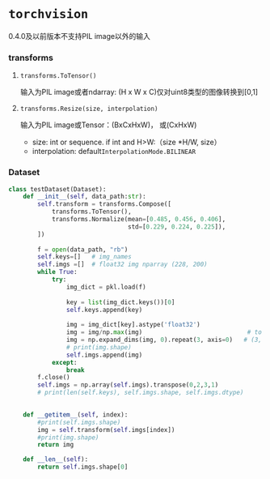 # ```torchvision```

0.4.0及以前版本不支持PIL image以外的输入

### transforms

1. ```transforms.ToTensor()```

   输入为PIL image或者ndarray: (H x W x C)
   ​仅对uint8类型的图像转换到[0,1]

2.  ```transforms.Resize(size, interpolation)```

    输入为PIL image或Tensor：(BxCxHxW)， 或(CxHxW)

    - size: int or sequence. if int and H>W:（size *H/W, size）
    - interpolation: default```InterpolationMode.BILINEAR```

    

### Dataset

```python
class testDataset(Dataset):
    def __init__(self, data_path:str):
        self.transform = transforms.Compose([
            transforms.ToTensor(),
            transforms.Normalize(mean=[0.485, 0.456, 0.406],
                                 std=[0.229, 0.224, 0.225]),
        ])
        
        f = open(data_path, "rb")
        self.keys=[]   # img_names
        self.imgs =[]  # float32 img nparray (228, 200)
        while True:
            try:
                img_dict = pkl.load(f)
                
                key = list(img_dict.keys())[0]
                self.keys.append(key)
                
                img = img_dict[key].astype('float32')
                img = img/np.max(img)                             # to [0,1], if not convert to float32 fisrt, dtype will be float64
                img = np.expand_dims(img, 0).repeat(3, axis=0)   # (3, 228, 200)
                # print(img.shape)
                self.imgs.append(img)
            except:
                break
        f.close()
        self.imgs = np.array(self.imgs).transpose(0,2,3,1)                           # (batch, 3, 288, 200)
        # print(len(self.keys), self.imgs.shape, self.imgs.dtype)
        

    def __getitem__(self, index):
        #print(self.imgs.shape)
        img = self.transform(self.imgs[index])
        #print(img.shape)
        return img

    def __len__(self):
        return self.imgs.shape[0]
```



